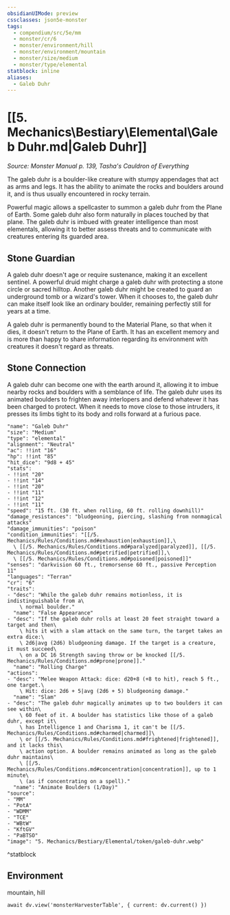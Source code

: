 ```yaml
---
obsidianUIMode: preview
cssclasses: json5e-monster
tags:
  - compendium/src/5e/mm
  - monster/cr/6
  - monster/environment/hill
  - monster/environment/mountain
  - monster/size/medium
  - monster/type/elemental
statblock: inline
aliases:
  - Galeb Duhr
---
```

# [[5. Mechanics\Bestiary\Elemental\Galeb Duhr.md|Galeb Duhr]]
*Source: Monster Manual p. 139, Tasha's Cauldron of Everything*

The galeb duhr is a boulder-like creature with stumpy appendages that act as arms and legs. It has the ability to animate the rocks and boulders around it, and is thus usually encountered in rocky terrain.

Powerful magic allows a spellcaster to summon a galeb duhr from the Plane of Earth. Some galeb duhr also form naturally in places touched by that plane. The galeb duhr is imbued with greater intelligence than most elementals, allowing it to better assess threats and to communicate with creatures entering its guarded area.

## Stone Guardian

A galeb duhr doesn't age or require sustenance, making it an excellent sentinel. A powerful druid might charge a galeb duhr with protecting a stone circle or sacred hilltop. Another galeb duhr might be created to guard an underground tomb or a wizard's tower. When it chooses to, the galeb duhr can make itself look like an ordinary boulder, remaining perfectly still for years at a time.

A galeb duhr is permanently bound to the Material Plane, so that when it dies, it doesn't return to the Plane of Earth. It has an excellent memory and is more than happy to share information regarding its environment with creatures it doesn't regard as threats.

## Stone Connection

A galeb duhr can become one with the earth around it, allowing it to imbue nearby rocks and boulders with a semblance of life. The galeb duhr uses its animated boulders to frighten away interlopers and defend whatever it has been charged to protect. When it needs to move close to those intruders, it presses its limbs tight to its body and rolls forward at a furious pace.

```statblock
"name": "Galeb Duhr"
"size": "Medium"
"type": "elemental"
"alignment": "Neutral"
"ac": !!int "16"
"hp": !!int "85"
"hit_dice": "9d8 + 45"
"stats":
- !!int "20"
- !!int "14"
- !!int "20"
- !!int "11"
- !!int "12"
- !!int "11"
"speed": "15 ft. (30 ft. when rolling, 60 ft. rolling downhill)"
"damage_resistances": "bludgeoning, piercing, slashing from nonmagical attacks"
"damage_immunities": "poison"
"condition_immunities": "[[/5. Mechanics/Rules/Conditions.md#exhaustion|exhaustion]],\
  \ [[/5. Mechanics/Rules/Conditions.md#paralyzed|paralyzed]], [[/5. Mechanics/Rules/Conditions.md#petrified|petrified]],\
  \ [[/5. Mechanics/Rules/Conditions.md#poisoned|poisoned]]"
"senses": "darkvision 60 ft., tremorsense 60 ft., passive Perception 11"
"languages": "Terran"
"cr": "6"
"traits":
- "desc": "While the galeb duhr remains motionless, it is indistinguishable from a\
    \ normal boulder."
  "name": "False Appearance"
- "desc": "If the galeb duhr rolls at least 20 feet straight toward a target and then\
    \ hits it with a slam attack on the same turn, the target takes an extra dice:\
    \ 2d6|avg (2d6) bludgeoning damage. If the target is a creature, it must succeed\
    \ on a DC 16 Strength saving throw or be knocked [[/5. Mechanics/Rules/Conditions.md#prone|prone]]."
  "name": "Rolling Charge"
"actions":
- "desc": "Melee Weapon Attack: dice: d20+8 (+8 to hit), reach 5 ft., one target.\
    \ Hit: dice: 2d6 + 5|avg (2d6 + 5) bludgeoning damage."
  "name": "Slam"
- "desc": "The galeb duhr magically animates up to two boulders it can see within\
    \ 60 feet of it. A boulder has statistics like those of a galeb duhr, except it\
    \ has Intelligence 1 and Charisma 1, it can't be [[/5. Mechanics/Rules/Conditions.md#charmed|charmed]]\
    \ or [[/5. Mechanics/Rules/Conditions.md#frightened|frightened]], and it lacks this\
    \ action option. A boulder remains animated as long as the galeb duhr maintains\
    \ [[/5. Mechanics/Rules/Conditions.md#concentration|concentration]], up to 1 minute\
    \ (as if concentrating on a spell)."
  "name": "Animate Boulders (1/Day)"
"source":
- "MM"
- "PotA"
- "WDMM"
- "TCE"
- "WBtW"
- "KftGV"
- "PaBTSO"
"image": "5. Mechanics/Bestiary/Elemental/token/galeb-duhr.webp"
```
^statblock

## Environment

mountain, hill

```dataviewjs
await dv.view('monsterHarvesterTable', { current: dv.current() })
```
